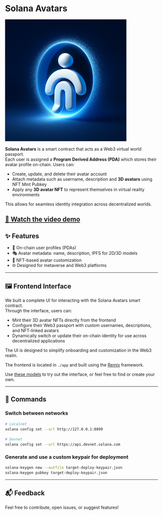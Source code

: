 # Solana Avatars

<img src="logo.jpg" alt="ekza" width="400"/> 


**Solana Avatars** is a smart contract that acts as a Web3 virtual world passport.  
Each user is assigned a **Program Derived Address (PDA)** which stores their avatar profile on-chain. Users can:

- Create, update, and delete their avatar account
- Attach metadata such as username, description and **3D avatars** using NFT Mint Pubkey
- Apply any **3D avatar NFT** to represent themselves in virtual reality environments

This allows for seamless identity integration across decentralized worlds.

[🎥 Watch the video demo](https://youtu.be/3O4QAiWlvlY)
---

## ✨ Features

- 🔐 On-chain user profiles (PDAs)
- 🎭 Avatar metadata: name, description, IPFS for 2D/3D models
- 🧬 NFT-based avatar customization
- 🌐 Designed for metaverse and Web3 platforms

---

## 🖼 Frontend Interface

We built a complete UI for interacting with the Solana Avatars smart contract.  
Through the interface, users can:

- Mint their 3D avatar NFTs directly from the frontend
- Configure their Web3 passport with custom usernames, descriptions, and NFT-linked avatars
- Dynamically switch or update their on-chain identity for use across decentralized applications

The UI is designed to simplify onboarding and customization in the Web3 realm.

The frontend is located in `./app` and built using the [Remix](https://remix.run/) framework.

Use [these models](https://drive.google.com/drive/u/1/folders/11oQ8pwVMV9inSVV9cGceI8xTusDxhPC3) to try out the interface, or feel free to find or create your own.

---

## 🔧 Commands

### Switch between networks

```sh
# Localnet
solana config set --url http://127.0.0.1:8899

# Devnet
solana config set --url https://api.devnet.solana.com
```

### Generate and use a custom keypair for deployment

```sh
solana-keygen new --outfile target-deploy-keypair.json
solana-keygen pubkey target-deploy-keypair.json
```

---

## 📬 Feedback

Feel free to contribute, open issues, or suggest features!